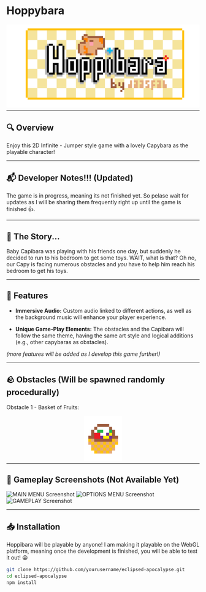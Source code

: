 # Hoppybara

<div align="center">
  <img src="Hoppibara_LOGO.png" alt="Game Logo" style="margin-bottom: -10px;">
</div>

---

## 🔍 Overview

Enjoy this 2D Infinite - Jumper style game with a lovely Capybara as the playable character!

---

## 📬 Developer Notes!!! (Updated)

The game is in progress, meaning its not finished yet. So pelase wait for updates as I will be sharing them frequently right up until the game is finished 👍.

---

## 📖 The Story...

Baby Capibara was playing with his friends one day, but suddenly he decided to run to his bedroom to get some toys. WAIT, what is that? Oh no, our Capy is facing numerous obstacles and *you* have to help him reach his bedroom to get his toys. 

---

## 👾 Features

- **Immersive Audio:** Custom audio linked to different actions, as well as the background music will enhance your player experience. 
  
- **Unique Game-Play Elements:** The obstacles and the Capibara will follow the same theme, having the same art style and logical additions (e.g., other capybaras as obstacles).

_(more features will be added as I develop this game further!)_

---

## 🪨 Obstacles (Will be spawned randomly procedurally)
Obstacle 1 - Basket of Fruits:
<div align="center">
  <img src="Hoppibara Obstacle 1 - Basket.png" alt="Game Logo" style="width: 100px; margin-bottom: -10px;">
</div>

---

## 📸 Gameplay Screenshots (Not Available Yet)

![MAIN MENU Screenshot](screenshots/screenshot2.png)
![OPTIONS MENU Screenshot](screenshots/screenshot2.png)
![GAMEPLAY Screenshot](screenshots/screenshot3.png)

---

## 📥 Installation

Hoppibara will be playable by anyone! I am making it playable on the WebGL platform, meaning once the development is finished, you will be able to test it out! 😀

  
```bash
git clone https://github.com/yourusername/eclipsed-apocalypse.git
cd eclipsed-apocalypse
npm install




